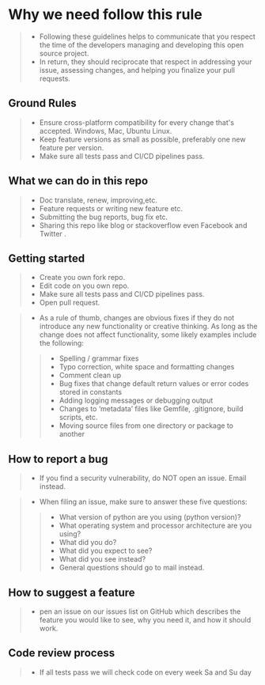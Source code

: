 # Why we need follow this rule
> * Following these guidelines helps to communicate that you respect the time of the developers managing and developing this open source project. 
> * In return, they should reciprocate that respect in addressing your issue, assessing changes, and helping you finalize your pull requests.

## Ground Rules
> * Ensure cross-platform compatibility for every change that's accepted. Windows, Mac, Ubuntu Linux.
> * Keep feature versions as small as possible, preferably one new feature per version.
> * Make sure all tests pass and CI/CD pipelines pass.

## What we can do in this repo
> * Doc translate, renew, improving,etc.
> * Feature requests or writing new feature etc.
> * Submitting the bug reports, bug fix etc.
> * Sharing this repo like blog or stackoverflow even Facebook and Twitter .

## Getting started
> * Create you own fork repo.
> * Edit code on you own repo.
> * Make sure all tests pass and CI/CD pipelines pass.
> * Open pull request.

> * As a rule of thumb, changes are obvious fixes if they do not introduce any new functionality or creative thinking. As long as the change does not affect functionality, some likely examples include the following:
>> * Spelling / grammar fixes
>> * Typo correction, white space and formatting changes
>> * Comment clean up
>> * Bug fixes that change default return values or error codes stored in constants
>> * Adding logging messages or debugging output
>> * Changes to ‘metadata’ files like Gemfile, .gitignore, build scripts, etc.
>> * Moving source files from one directory or package to another

## How to report a bug
> * If you find a security vulnerability, do NOT open an issue. Email instead.

> *  When filing an issue, make sure to answer these five questions:
>> * What version of python are you using (python version)?
>> * What operating system and processor architecture are you using?
>> * What did you do?
>> * What did you expect to see?
>> * What did you see instead?
>> * General questions should go to mail instead.

## How to suggest a feature 
> * pen an issue on our issues list on GitHub which describes the feature you would like to see, why you need it, and how it should work.

## Code review process
> * If all tests pass we will check code on every week Sa and Su day